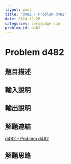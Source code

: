 ```yaml
---
layout: post
title: "d482 - Problem d482"
date: 2024-12-20
categories: zerojudge cpp
problem_id: d482
---
```


# Problem d482

## 題目描述



## 輸入說明



## 輸出說明



## 解題連結

[d482 - Problem d482](https://zerojudge.tw/ShowProblem?problemid=d482)

## 解題思路

